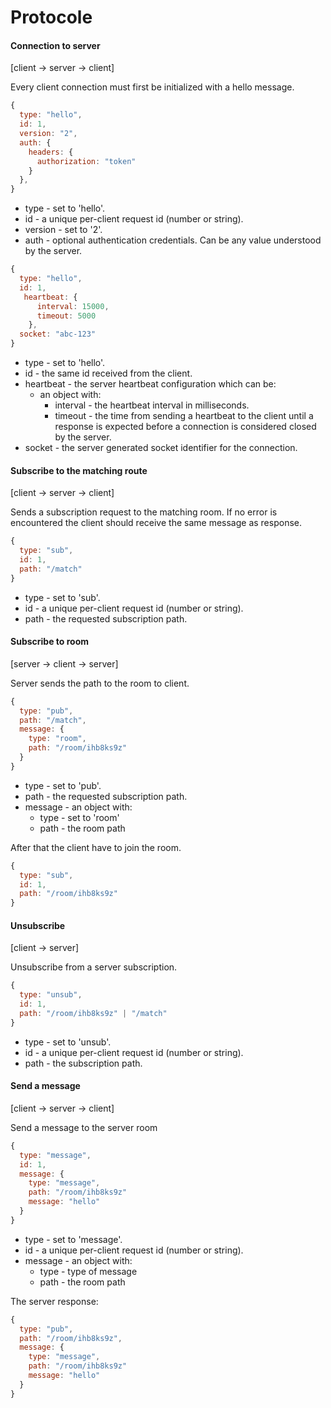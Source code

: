 # Protocole

#### Connection to server

[client -> server -> client]

Every client connection must first be initialized with a hello message.

```javascript
{
  type: "hello",
  id: 1,
  version: "2",
  auth: {
    headers: {
      authorization: "token"
    }
  },
}
```
* type - set to 'hello'.
* id - a unique per-client request id (number or string).
* version - set to '2'.
* auth - optional authentication credentials. Can be any value understood by the server.

```javascript
{
  type: "hello",
  id: 1,
   heartbeat: {
      interval: 15000,
      timeout: 5000
    },
  socket: "abc-123"
}
```

* type - set to 'hello'.
* id - the same id received from the client.
* heartbeat - the server heartbeat configuration which can be:
    * an object with:
        * interval - the heartbeat interval in milliseconds.
        * timeout - the time from sending a heartbeat to the client until a response is expected before a connection is considered closed by the server.
* socket - the server generated socket identifier for the connection.

#### Subscribe to the matching route

[client -> server -> client]

Sends a subscription request to the matching room. If no error is encountered the client should receive the same message as response.

```javascript
{
  type: "sub",
  id: 1,
  path: "/match"
}
```

* type - set to 'sub'.
* id - a unique per-client request id (number or string).
* path - the requested subscription path.

#### Subscribe to room

[server -> client -> server]

Server sends the path to the room to client.

```javascript
{
  type: "pub",
  path: "/match",
  message: {
    type: "room",
    path: "/room/ihb8ks9z"
  }
}
```

* type - set to 'pub'.
* path - the requested subscription path.
* message - an object with:
    * type - set to 'room'
    * path - the room path
    
After that the client have to join the room.

```javascript
{
  type: "sub",
  id: 1,
  path: "/room/ihb8ks9z"
}
```

#### Unsubscribe

[client -> server]

Unsubscribe from a server subscription.

```javascript
{
  type: "unsub",
  id: 1,
  path: "/room/ihb8ks9z" | "/match"
}
```

* type - set to 'unsub'.
* id - a unique per-client request id (number or string).
* path - the subscription path.

#### Send a message

[client -> server -> client]

Send a message to the server room

```javascript
{
  type: "message",
  id: 1,
  message: {
    type: "message",
    path: "/room/ihb8ks9z"
    message: "hello"
  }
}
```

* type - set to 'message'.
* id - a unique per-client request id (number or string).
* message - an object with:
    * type - type of message
    * path - the room path

The server response:
```javascript
{
  type: "pub",
  path: "/room/ihb8ks9z",
  message: {
    type: "message",
    path: "/room/ihb8ks9z"
    message: "hello"
  }
}
```